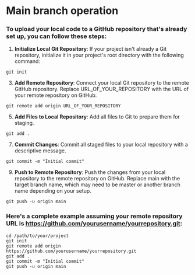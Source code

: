 # Main branch operation
### To upload your local code to a GitHub repository that's already set up, you can follow these steps:

1. **Initialize Local Git Repository**: If your project isn't already a Git repository, initialize it in your project's root directory with the following command:
```
git init
```

3. **Add Remote Repository**: Connect your local Git repository to the remote GitHub repository. Replace URL_OF_YOUR_REPOSITORY with the URL of your remote repository on GitHub.
```
git remote add origin URL_OF_YOUR_REPOSITORY
```

5. **Add Files to Local Repository**: Add all files to Git to prepare them for staging.
```
git add .
```

7. **Commit Changes**: Commit all staged files to your local repository with a descriptive message.
```
git commit -m "Initial commit"
```

9. **Push to Remote Repository**: Push the changes from your local repository to the remote repository on GitHub. Replace main with the target branch name, which may need to be master or another branch name depending on your setup.
```
git push -u origin main
```
### Here's a complete example assuming your remote repository URL is https://github.com/yourusername/yourrepository.git:
```
cd /path/to/your/project
git init
git remote add origin https://github.com/yourusername/yourrepository.git
git add .
git commit -m "Initial commit"
git push -u origin main
```





